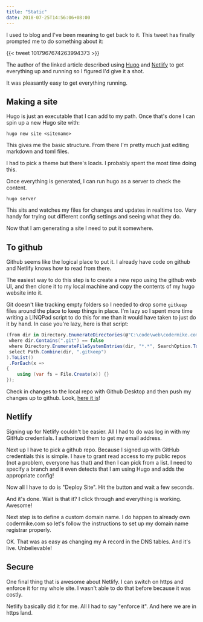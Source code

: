 ```yaml
---
title: "Static"
date: 2018-07-25T14:56:06+08:00
---
```


I used to blog and I've been meaning to get back to it. This tweet has finally prompted me to do something about it:

{{< tweet 1017967674263994373 >}}

<!--more-->

The author of the linked article described using [Hugo](https://gohugo.io) and [Netlify](https://www.netlify.com) to get everything up and running so I figured I'd give it a shot. 

It was pleasantly easy to get everything running.

## Making a site

Hugo is just an executable that I can add to my path. Once that's done I can spin up a new Hugo site with:

```
hugo new site <sitename>
```

This gives me the basic structure. From there I'm pretty much just editing markdown and toml files.

I had to pick a theme but there's loads. I probably spent the most time doing this.

Once everything is generated, I can run hugo as a server to check the content.

```
hugo server
```

This sits and watches my files for changes and updates in realtime too. Very handy for trying out different config settings and seeing what they do.

Now that I am generating a site I need to put it somewhere.

## To github

Github seems like the logical place to put it. I already have code on github and Netlify knows how to read from there.

The easiest way to do this step is to create a new repo using the github web UI, and then clone it to my local machine and copy the contents of my hugo website into it.

Git doesn't like tracking empty folders so I needed to drop some `gitkeep` files around the place to keep things in place. I'm lazy so I spent more time writing a LINQPad script to do this for me than it would have taken to just do it by hand. In case you're lazy, here is that script:

```cs
(from dir in Directory.EnumerateDirectories(@"C:\code\web\codermike.com", "*", SearchOption.AllDirectories)
 where dir.Contains(".git") == false
 where Directory.EnumerateFileSystemEntries(dir, "*.*", SearchOption.TopDirectoryOnly).Any() == false
 select Path.Combine(dir, ".gitkeep")
).ToList()
 .ForEach(x =>
{
	using (var fs = File.Create(x)) {}
});
```

Check in changes to the local repo with Github Desktop and then push my changes up to github. Look, [here it is](https://github.com/mikeminutillo/codermike.com/blob/eedd8322dffa52c3189165f4a81491729a3899ad/content/post/static.md#to-github)!

## Netlify

Signing up for Netlify couldn't be easier. All I had to do was log in with my GitHub credentials. I authorized them to get my email address.

Next up I have to pick a github repo. Because I signed up with GitHub credentials this is simple. I have to grant read access to my public repos (not a problem, everyone has that) and then I can pick from a list. I need to specify a branch and it even detects that I am using Hugo and adds the appropriate config!

Now all I have to do is "Deploy Site". Hit the button and wait a few seconds.

And it's done. Wait is that it? I click through and everything is working. Awesome!

Next step is to define a custom domain name. I do happen to already own codermike.com so let's follow the instructions to set up my domain name registrar properly.

OK. That was as easy as changing my A record in the DNS tables. And it's live. Unbelievable!

## Secure

One final thing that is awesome about Netlify. I can switch on https and enforce it for my whole site. I wasn't able to do that before because it was costly.

Netlify basically did it for me. All I had to say "enforce it". And here we are in https land. 


